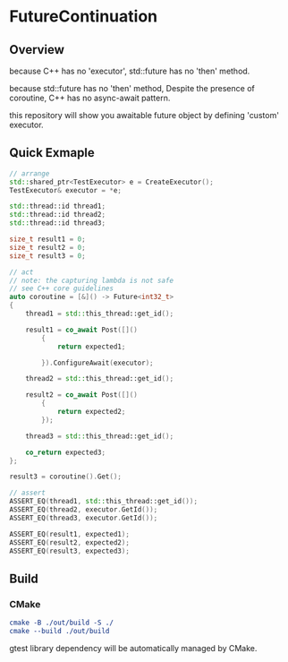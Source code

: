 # FutureContinuation
## Overview
because C++ has no 'executor', std::future has no 'then' method.

because std::future has no 'then' method, Despite the presence of coroutine, C++ has no async-await pattern.

this repository will show you awaitable future object by defining 'custom' executor.

## Quick Exmaple
```cpp
// arrange
std::shared_ptr<TestExecutor> e = CreateExecutor();
TestExecutor& executor = *e;

std::thread::id thread1;
std::thread::id thread2;
std::thread::id thread3;

size_t result1 = 0;
size_t result2 = 0;
size_t result3 = 0;

// act
// note: the capturing lambda is not safe
// see C++ core guidelines
auto coroutine = [&]() -> Future<int32_t>
{
	thread1 = std::this_thread::get_id();

	result1 = co_await Post([]()
		{
			return expected1;

		}).ConfigureAwait(executor);

	thread2 = std::this_thread::get_id();

	result2 = co_await Post([]()
		{
			return expected2;
		});

	thread3 = std::this_thread::get_id();

	co_return expected3;
};

result3 = coroutine().Get();

// assert
ASSERT_EQ(thread1, std::this_thread::get_id());
ASSERT_EQ(thread2, executor.GetId());
ASSERT_EQ(thread3, executor.GetId());

ASSERT_EQ(result1, expected1);
ASSERT_EQ(result2, expected2);
ASSERT_EQ(result3, expected3);
```

## Build
### CMake
```cmake
cmake -B ./out/build -S ./
cmake --build ./out/build
```
gtest library dependency will be automatically managed by CMake.
